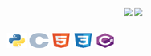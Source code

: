 
<p align="center">
  <img height="160em" src="https://github-readme-stats.vercel.app/api?username=dan-august0&show_icons=true&hide_border=true&bg_color=00000000&title_color=ff4c4c&icon_color=ff1a1a&text_color=ff6666" />
  <img height="100em" src="https://github-readme-stats.vercel.app/api/top-langs/?username=dan-august0&layout=compact&hide_border=true&bg_color=00000000&title_color=ff4c4c&text_color=ff6666" />
</p>


<div style="display: inline_block"><br>

  <img align="center"  height="30" width="40" src="https://raw.githubusercontent.com/devicons/devicon/master/icons/python/python-original.svg">
  <img align="center"  height="30" width="40" src="https://raw.githubusercontent.com/devicons/devicon/master/icons/c/c-original.svg">      
  <img align="center"  height="30" width="40" src="https://raw.githubusercontent.com/devicons/devicon/master/icons/html5/html5-original.svg">
  <img align="center"  height="30" width="40" src="https://raw.githubusercontent.com/devicons/devicon/master/icons/css3/css3-original.svg">
  <img align="center"  height="30" width="40" src="https://raw.githubusercontent.com/devicons/devicon/master/icons/csharp/csharp-original.svg">
</div>
